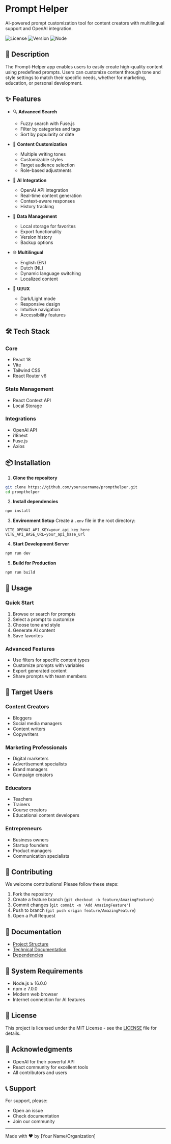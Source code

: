 # Prompt Helper

AI-powered prompt customization tool for content creators with multilingual support and OpenAI integration.

![License](https://img.shields.io/badge/license-MIT-blue.svg)
![Version](https://img.shields.io/badge/version-1.0.0-green.svg)
![Node](https://img.shields.io/badge/node-%3E%3D16.0.0-brightgreen.svg)

## 🎯 Description

The Prompt-Helper app enables users to easily create high-quality content using predefined prompts. Users can customize content through tone and style settings to match their specific needs, whether for marketing, education, or personal development.

## ✨ Features

- 🔍 **Advanced Search**
  - Fuzzy search with Fuse.js
  - Filter by categories and tags
  - Sort by popularity or date

- 🎨 **Content Customization**
  - Multiple writing tones
  - Customizable styles
  - Target audience selection
  - Role-based adjustments

- 🤖 **AI Integration**
  - OpenAI API integration
  - Real-time content generation
  - Context-aware responses
  - History tracking

- 💾 **Data Management**
  - Local storage for favorites
  - Export functionality
  - Version history
  - Backup options

- 🌐 **Multilingual**
  - English (EN)
  - Dutch (NL)
  - Dynamic language switching
  - Localized content

- 🎨 **UI/UX**
  - Dark/Light mode
  - Responsive design
  - Intuitive navigation
  - Accessibility features

## 🛠️ Tech Stack

### Core
- React 18
- Vite
- Tailwind CSS
- React Router v6

### State Management
- React Context API
- Local Storage

### Integrations
- OpenAI API
- i18next
- Fuse.js
- Axios

## 📦 Installation

1. **Clone the repository**
```bash
git clone https://github.com/yourusername/prompthelper.git
cd prompthelper
```

2. **Install dependencies**
```bash
npm install
```

3. **Environment Setup**
Create a `.env` file in the root directory:
```env
VITE_OPENAI_API_KEY=your_api_key_here
VITE_API_BASE_URL=your_api_base_url
```

4. **Start Development Server**
```bash
npm run dev
```

5. **Build for Production**
```bash
npm run build
```

## 🚀 Usage

### Quick Start
1. Browse or search for prompts
2. Select a prompt to customize
3. Choose tone and style
4. Generate AI content
5. Save favorites

### Advanced Features
- Use filters for specific content types
- Customize prompts with variables
- Export generated content
- Share prompts with team members

## 👥 Target Users

### Content Creators
- Bloggers
- Social media managers
- Content writers
- Copywriters

### Marketing Professionals
- Digital marketers
- Advertisement specialists
- Brand managers
- Campaign creators

### Educators
- Teachers
- Trainers
- Course creators
- Educational content developers

### Entrepreneurs
- Business owners
- Startup founders
- Product managers
- Communication specialists

## 🤝 Contributing

We welcome contributions! Please follow these steps:

1. Fork the repository
2. Create a feature branch (`git checkout -b feature/AmazingFeature`)
3. Commit changes (`git commit -m 'Add AmazingFeature'`)
4. Push to branch (`git push origin feature/AmazingFeature`)
5. Open a Pull Request

## 📝 Documentation

- [Project Structure](docs/projectstructuur.txt)
- [Technical Documentation](docs/Promptbuilder.txt)
- [Dependencies](docs/techstack_dependencies.txt)

## 🔧 System Requirements

- Node.js ≥ 16.0.0
- npm ≥ 7.0.0
- Modern web browser
- Internet connection for AI features

## 📄 License

This project is licensed under the MIT License - see the [LICENSE](LICENSE) file for details.

## 🙏 Acknowledgments

- OpenAI for their powerful API
- React community for excellent tools
- All contributors and users

## 📞 Support

For support, please:
- Open an issue
- Check documentation
- Join our community

---

Made with ❤️ by [Your Name/Organization]